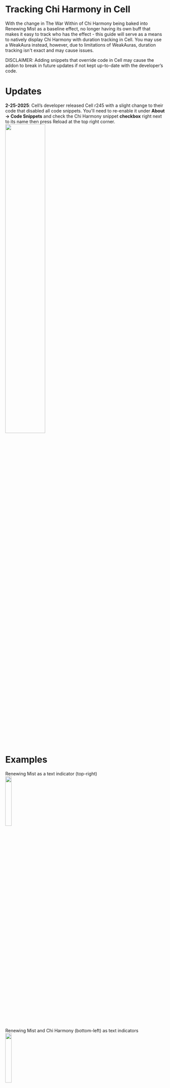 # Tracking Chi Harmony in Cell
With the change in The War Within of Chi Harmony being baked into Renewing Mist as a baseline effect, no longer having its own buff that makes it easy to track who has the effect - this guide will serve as a means to natively display Chi Harmony with duration tracking in Cell. You may use a WeakAura instead, however, due to limitations of WeakAuras, duration tracking isn't exact and may cause issues.

DISCLAIMER: Adding snippets that override code in Cell may cause the addon to break in future updates if not kept up-to-date with the developer’s code.

# Updates
**2-25-2025**: Cell’s developer released Cell r245 with a slight change to their code that disabled all code snippets. You'll need to re-enable it under **About -> Code Snippets** and check the Chi Harmony snippet **checkbox** right next to its name then press Reload at the top right corner.</br>
<img width=50% height=50% src="https://github.com/user-attachments/assets/704d5c50-12f4-456e-b119-5767b3e0c220"/>

# Examples
Renewing Mist as a text indicator (top-right)</br>
<img width=20% height=20% src="https://github.com/user-attachments/assets/9c51a35b-f719-460a-a3d4-19d159be36e3"/>

Renewing Mist and Chi Harmony (bottom-left) as text indicators</br>
<img width=20% height=20% src="https://github.com/user-attachments/assets/a2123d5e-7ea6-43ae-a471-385d038720d9"/>

Renewing Mist and Chi Harmony as text indicators + Chi Harmony as a color indicator</br>
<img width=20% height=20% src="https://github.com/user-attachments/assets/f35b588a-2b61-4660-b5c3-0e83ebb6495a"/>

Chi Harmony as an icon indicator</br>
<img width=20% height=20% src="https://github.com/user-attachments/assets/21703f33-87a1-41c4-bea0-c64f05699f1e"/>

# Instructions
1. Open Cell (`/cell opt`) and click the **Indicators** tab at the top menu options, then create a new indicator at the bottom-left corner.</br>
<img src="https://github.com/user-attachments/assets/2015e519-5b2a-4c4d-8793-b5bec6c31bdc" width=40% height=40%/>

2. Type in Chi Harmony into the top box (can really be any name!), select any of the highlighted options (**ICONS, BLOCKS, AND BARS INDICATORS WILL NOT WORK!!!**), and make sure Buff is selected and press 'Yes'.</br>
<img src="https://github.com/user-attachments/assets/259e716f-2b10-4e73-a0f7-50f86870c22b" width=25% height=25%/>

3. Find the indicator you just created in the list on the left side and select it.</br>
<img width=40% height=40% src="https://github.com/user-attachments/assets/e1930702-757c-4452-8f06-077487c81453"/>

5. On the right panel under `Indicator Settings`, check the `Track by name` box and add two spells into the `Buff List`, Chi Harmony (423439) and Renewing Mist (119611).</br>
<img width=40% height=40% src="https://github.com/user-attachments/assets/5411ff5d-1c9e-4ec4-bc35-3d800616e11a"/>

6. I suggest also moving this indicator out of the top-right corner by adjusting the anchor points, especially if you'll be using the built-in `Healers` indicator. **This does not apply to the Overlay, Color, Glow, or Border indicators.**</br>
<img width=25% height=25% src="https://github.com/user-attachments/assets/e3c1c265-1880-4f28-bfb7-97f0ad02d1db"/>

7. This guide supports two indicators of your choosing - much like I have one for a text indicator and color indicator, you may do the same with any combination of indicators. If you decide to create another one, follow steps 1 - 6 again.</br>
NOTE: **These indicators you are creating will only be used to track Chi Harmony's duration. In order to track Renewing Mist, you will need to create another indicator or use the built-in Healers indicator.**

8. After your indicator(s) are created, look at the list on the left side of the **Indicators** tab and figure out the index (number) of your newly created indicators counting up starting at `Healers` in the list. Mine are located at index **2** for my Chi Harmony Color Indicator and index **10** for my Chi Harmony Text Indicator. See the picture for reference.</br></br>
NOTE: If you only created one in the previous steps, that's fine - just note down that index.</br></br>
NOTE: If you have multiple layouts with different indexed indicators, the snippet will not work on all of your layouts! Try to keep consistency across all your layouts.</br>
<img width=50% height=50% src="https://github.com/user-attachments/assets/b3c2f8e2-8761-4a68-a8ac-bacf8dc53540"/>

9. Inside the the `About` tab, click `Code Snippets`. Snippets are essentially custom code that we can add to Cell - this is how we'll make Chi Harmony work.</br>
<img width=50% height=50% src="https://github.com/user-attachments/assets/4c01ac88-b177-4015-bd91-1f0e50c55cfc"/>

10. Press the `+` button to add a new snippet.</br>
<img width=50% height=50% src="https://github.com/user-attachments/assets/9154bd1f-0493-48c4-93da-a76abfc0f4c5"/>

11. Double click on the `unnamed` snippet to rename it - I named mine Chi Harmony. Press the checkbox next to its name to enable the snippet.</br>
<img width=50% height=50% src="https://github.com/user-attachments/assets/3221cee9-8b90-4d86-847d-3acdd74e0b47"/>

12. Paste the contents of <a href="https://github.com/lolswirl/chi-harmony-in-cell/blob/main/ChiHarmony.lua" target="_blank">this file that stores some Chi Harmony buff logic</a> into the empty text box below the newly created snippet</br>
<img width=50% height=50% src="https://github.com/user-attachments/assets/d4d1de89-4493-4520-bc58-e882adf19654"/>

13. Now we'll do some editing to this code. At the top of the block of code (you may need to scroll up!), there are 3 lines of text:
```
local colorIndicatorIndex = "indicator2"
local durationIndicatorIndex = "indicator10"
local chiHarmonyName = "Chi Harmony"
```
We'll be using these to edit your own specific indicators and configuration.

14. If you created a color indicator, change the `local colorIndicatorIndex = "indicator2"` to your color indicator's index we received from step 8. If not, set to "".</br></br>
If you have created a duration (Text, Block, Icon, etc.) indicator, change the `local durationIndicatorIndex = "indicator10"` to your duration indicator's index we received from step 8. If not, set to "".</br></br>
If your client is not in English, change `local chiHarmonyName = "Chi Harmony"` to your language's equivalent of Chi Harmony.</br>

**Examples:**</br></br>
You have a color indicator with an index of 2 and a duration indicator with an index of 3:
```
local colorIndicatorIndex = "indicator2"
local durationIndicatorIndex = "indicator3"
local chiHarmonyName = "Chi Harmony"
```
You **do not have** a color indicator but do have a duration indicator with an index of 15:
```
local colorIndicatorIndex = ""
local durationIndicatorIndex = "indicator15"
local chiHarmonyName = "Chi Harmony"
```
You have a color indicator with an index of 5, a duration indicator with an index of 7, and Chi Harmony's name on your French client is "Harmonie avec le Chi" :
```
local colorIndicatorIndex = "indicator5"
local durationIndicatorIndex = "indicator7"
local chiHarmonyName = "Harmonie avec le Chi"
```
15. Press `Save` and `Run` at the bottom of snippets, then press `Reload` at the top.</br>
<img width=50% height=50% src="https://github.com/user-attachments/assets/2b2df9a6-204e-4ea5-9433-11572458bc1a"/>

16. All done! Chi Harmony should display for you natively inside Cell.

# Support
Please feel free to contact me on discord @lolswirl or ping me in Peak of Serenity if you come across issues or need clarification. :)

<a target="_blank" href="https://twitch.tv/lolswirl"><img src="https://img.shields.io/badge/twitch-9045ff?style=for-the-badge&logo=twitch&logoColor=white"/></a><a target="_blank" href="https://wago.io/p/Swirl"><img src="https://img.shields.io/badge/wago-c1272d?style=for-the-badge&logoColor=white"/></a><a target="_blank" href="https://discord.gg/peakofserenity"><img src="https://img.shields.io/badge/peak_of_serenity-00ff96?style=for-the-badge&logoColor=white"/></a><a target="_blank" href="https://streamelements.com/lolswirl/tip"><img src="https://img.shields.io/badge/buy_me_a_coffee-003087?style=for-the-badge&logo=buymeacoffee&logoColor=white"/></a>








